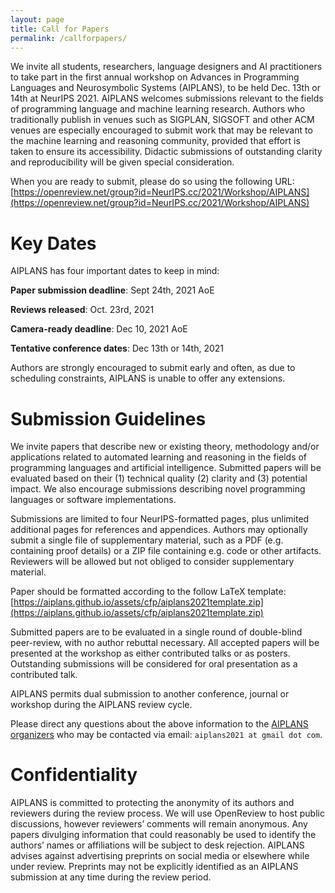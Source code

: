 ```yaml
---
layout: page
title: Call for Papers
permalink: /callforpapers/
---
```


We invite all students, researchers, language designers and AI practitioners to take part in the first annual workshop on Advances in Programming Languages and Neurosymbolic Systems (AIPLANS), to be held Dec. 13th or 14th at NeurIPS 2021. AIPLANS welcomes submissions relevant to the fields of programming language and machine learning research. Authors who traditionally publish in venues such as SIGPLAN, SIGSOFT and other ACM venues are especially encouraged to submit work that may be relevant to the machine learning and reasoning community, provided that effort is taken to ensure its accessibility. Didactic submissions of outstanding clarity and reproducibility will be given special consideration.

When you are ready to submit, please do so using the following URL: [https://openreview.net/group?id=NeurIPS.cc/2021/Workshop/AIPLANS](https://openreview.net/group?id=NeurIPS.cc/2021/Workshop/AIPLANS)

# Key Dates

AIPLANS has four important dates to keep in mind:

**Paper submission deadline**: Sept 24th, 2021 AoE

**Reviews released**: Oct. 23rd, 2021

**Camera-ready deadline**: Dec 10, 2021 AoE

**Tentative conference dates**: Dec 13th or 14th, 2021

Authors are strongly encouraged to submit early and often, as due to scheduling constraints, AIPLANS is unable to offer any extensions.

# Submission Guidelines

We invite papers that describe new or existing theory, methodology and/or applications related to automated learning and reasoning in the fields of programming languages and artificial intelligence. Submitted papers will be evaluated based on their (1) technical quality (2) clarity and (3) potential impact. We also encourage submissions describing novel programming languages or software implementations.

Submissions are limited to four NeurIPS-formatted pages, plus unlimited additional pages for references and appendices. Authors may optionally submit a single file of supplementary material, such as a PDF (e.g. containing proof details) or a ZIP file containing e.g. code or other artifacts. Reviewers will be allowed but not obliged to consider supplementary material.

Paper should be formatted according to the follow LaTeX template: [https://aiplans.github.io/assets/cfp/aiplans2021template.zip](https://aiplans.github.io/assets/cfp/aiplans2021template.zip)

Submitted papers are to be evaluated in a single round of double-blind peer-review, with no author rebuttal necessary. All accepted papers will be presented at the workshop as either contributed talks or as posters. Outstanding submissions will be considered for oral presentation as a contributed talk.

AIPLANS permits dual submission to another conference, journal or workshop during the AIPLANS review cycle.

Please direct any questions about the above information to the [AIPLANS organizers](/organizers) who may be contacted via email: `aiplans2021 at gmail dot com`.

# Confidentiality

AIPLANS is committed to protecting the anonymity of its authors and reviewers during the review process. We will use OpenReview to host public discussions, however reviewers’ comments will remain anonymous. Any papers divulging information that could reasonably be used to identify the authors’ names or affiliations will be subject to desk rejection. AIPLANS advises against advertising preprints on social media or elsewhere while under review. Preprints may not be explicitly identified as an AIPLANS submission at any time during the review period.

